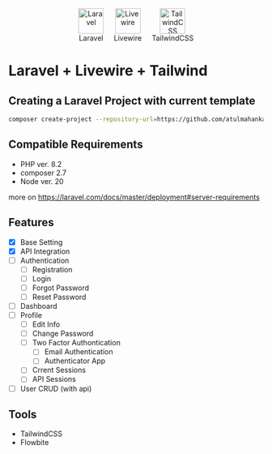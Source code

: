 <div style="display: flex; justify-content: center; align-items: center;">
  <div style="text-align: center; margin: 0 10px;">
    <img src="https://laravel.com/img/logomark.min.svg" alt="Laravel" width="50" />
    <div>Laravel</div>
  </div>
  <div style="text-align: center; margin: 0 10px;">
    <img src="https://livewire.laravel.com/apple-touch-icon.png" alt="Livewire" width="50" />
    <div>Livewire</div>
  </div>
  <div style="text-align: center; margin: 0 10px;">
    <img src="https://tailwindcss.com/favicons/favicon.ico?v=3" alt="TailwindCSS" width="50" />
    <div>TailwindCSS</div>
  </div>
  <!-- <div style="text-align: center; margin: 0 10px;">
    <img src="https://flowbite.com/docs/images/logo.svg" alt="Flowbit" width="50" />
    <div>Flowbit</div>
  </div> -->
</div>

# Laravel + Livewire + Tailwind

## Creating a Laravel Project with current template

```bash
composer create-project --repository-url=https://github.com/atulmahankal/Laravel11-Livewire-Volt-Tailwind-Template.git atulmahankal/Laravel11-Livewire-Volt-Tailwind-Template livewire-flowbite-app
```

## Compatible Requirements
- PHP ver. 8.2
- composer 2.7
- Node ver. 20

more on https://laravel.com/docs/master/deployment#server-requirements

## Features
- [x] Base Setting
- [x] API Integration
- [ ] Authentication
  - [ ] Registration
  - [ ] Login
  - [ ] Forgot Password
  - [ ] Reset Password
- [ ] Dashboard
- [ ] Profile
  - [ ] Edit Info
  - [ ] Change Password
  - [ ] Two Factor Authontication
    - [ ] Email Authentication
    - [ ] Authenticator App
  - [ ] Crrent Sessions
  - [ ] API Sessions
- [ ] User CRUD (with api)

## Tools
- TailwindCSS
- Flowbite